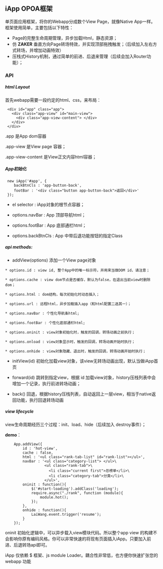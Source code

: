 ## iApp OPOA框架


单页面应用框架，将你的Webapp分成数个View Page，就像Native App一样。框架使用简单，主要包括以下特性：

* Page的完整生命周期管理，异步加载Html，静态资源；
* 仿 **ZAKER** 垂直方向Page转场特效，并实现顶部拖拽触发；（后续加入左右方式转场，并增加动画特效）
* 压栈式History机制，通过简单的前进、后退来管理（后续会加入Router功能）；

### API

##### html Layout

首先webapp需要一段约定的html、css，来布局：

```
 <div id="app" class="app">
   <div class="app-view" id="main-view">
     <div class="app-view-content"> </div>
   </div>
 </div>
```
.app 是App dom容器

.app-view 是View page 容器；

.app-view-content 是View正文内容html容器；


##### App初始化

```
 new iApp('#app', {
	backBtnCls : 'app-button-back',
	footBar : '<div class="button app-button-back">返回</div>'
 });
```
* el selector : iApp对象的根节点容器；

* options.navBar : App 顶部导航html；

* options.footBar : App 底部通栏html；

* options.backBtnCls : App 中带后退功能按钮的指定Class


##### api methods:

  *  addView(options)  添加一个View page对象
  
    * options.id : view id, 整个App中的唯一标示符，并用来当做DOM id，请注意；
    
    * options.cache : view dom节点是否缓存，默认为false，在退出当前view时删除dom；
    
    * options.html : dom结构，每次初始化时动态插入；
    
    * options.url : 远程html，异步加载插入app（和html配置二选其一）；
    
    * options.navBar : 个性化导航条html;
    
    * options.footBar : 个性化底部通栏html;
    
    * options.oninit : view对象初始化时，触发的回调，转场动画之前执行；
    
    * options.onload : view对象显示时，触发的回调，转场动画开始时执行；
    
    * options.onhide : view对象隐藏、退出时，触发的回调，转场动画开始时执行；
    
    
  * initView(id)  初始化加载view对象，该view无转场动画出现，默认当做iApp首页
  
  
  * forward(id)  跳转到指定view，根据 id 加载view对象，history压栈列表中会增加一个记录，执行前进转场动画；
  
  
  * back()  回退，根据history压栈列表，自动返回上一层view，相当于native返回功能，执行回退转场动画
    
##### view lifecycle

view生命周期经历三个过程：init、load、hide（后续加入 destroy事件）；

**demo**：

```
	App.addView({
		id : 'hot-view',
		cache : false,
		html : '<ul class="rank-tab-list" id="rank-list"></ul>',
		navBar : '<ul class="category-list"> </ul>\
				  <ul class="rank-tab">\
					<li class="current first">总榜单</li>\
					<li class="category-tab">分类</li>\
				  </ul>',
		oninit : function(){
			$('#start-loading').addClass('loading');
			require.async("./rank", function (module){
				module.hot();
			});
		},
		onhide : function(){
			LaiWang.event.trigger('resume');
		}
	});
```

oninit 初始化逻辑中，可以异步载入view模块代码。所以整个app view 的构建不会影响你原有编码风格。你可以非常快速的将现有页面插入iApp。只要加入前进、后退转场api即可。

iApp 仅依赖 $ 框架、js module Loader。耦合性非常低，也方便你快速扩张您的 webapp 功能